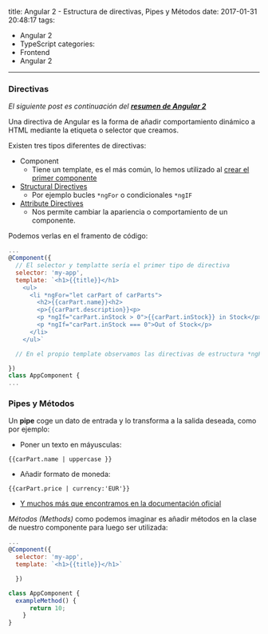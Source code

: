 title: Angular 2 - Estructura de directivas, Pipes y Métodos
date: 2017-01-31 20:48:17
tags:
- Angular 2
- TypeScript
categories:
- Frontend
- Angular 2
---

### Directivas

*El siguiente post es continuación del **[resumen de Angular 2](/2017/01/30/angular2/)***

Una directiva de Angular es la forma de añadir comportamiento dinámico a HTML mediante la etiqueta o selector que creamos.

Existen tres tipos diferentes de directivas:

* Component
  * Tiene un template, es el más común, lo hemos utilizado al [crear el primer componente](/2017/01/30/angular2-primer-componente/)
* [Structural Directives](https://angular.io/docs/ts/latest/guide/structural-directives.html)
  * Por ejemplo bucles `*ngFor` o condicionales `*ngIF`
* [Attribute Directives](https://angular.io/docs/ts/latest/guide/attribute-directives.html)
  * Nos permite cambiar la apariencia o comportamiento de un componente.

Podemos verlas en el framento de código:

```js
...
@Component({
  // El selector y templatte sería el primer tipo de directiva
  selector: 'my-app',
  template: `<h1>{{title}}</h1>
    <ul>
      <li *ngFor="let carPart of carParts">
        <h2>{{carPart.name}}<h2>
        <p>{{carPart.description}}<p>
        <p *ngIf="carPart.inStock > 0">{{carPart.inStock}} in Stock</p>
        <p *ngIf="carPart.inStock === 0">Out of Stock</p>
      </li>
    </ul>`

  // En el propio template observamos las directivas de estructura *ngFor y *ngIf

})
class AppComponent {
...
```

### Pipes y Métodos

Un **pipe** coge un dato de entrada y lo transforma a la salida deseada, como por ejemplo:

* Poner un texto en máyusculas:
```
{{carPart.name | uppercase }}
```

* Añadir formato de moneda:
```
{{carPart.price | currency:'EUR'}}
```

* [Y muchos más que encontramos en la documentación oficial](https://angular.io/docs/ts/latest/guide/pipes.html)

*Métodos (Methods)* como podemos imaginar es añadir métodos en la clase de nuestro componente para luego ser utilizada:


```js
...
@Component({
  selector: 'my-app',
  template: `<h1>{{title}}</h1>`

  })

class AppComponent {
  exampleMethod() {
      return 10;
    }
}

```
